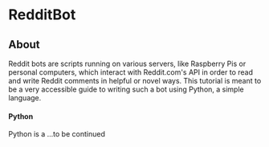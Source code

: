 # RedditBot

## About

Reddit bots are scripts running on various servers, like Raspberry Pis or personal computers, which interact with Reddit.com's API in order to read and write Reddit comments in helpful or novel ways. This tutorial is meant to be a very accessible guide to writing such a bot using Python, a simple language.

#### Python

Python is a ...to be continued 
